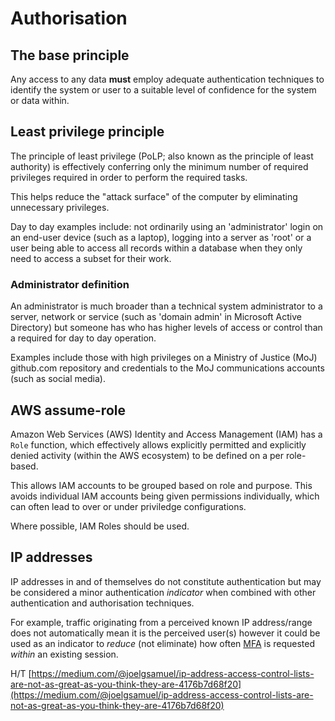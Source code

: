 # Authorisation

## The base principle

Any access to any data **must** employ adequate authentication techniques to identify the system or user to a suitable level of confidence for the system or data within.

## Least privilege principle

The principle of least privilege \(PoLP; also known as the principle of least authority\) is effectively conferring only the minimum number of required privileges required in order to perform the required tasks.

This helps reduce the "attack surface" of the computer by eliminating unnecessary privileges.

Day to day examples include: not ordinarily using an 'administrator' login on an end-user device \(such as a laptop\), logging into a server as 'root' or a user being able to access all records within a database when they only need to access a subset for their work.

### Administrator definition

An administrator is much broader than a technical system administrator to a server, network or service \(such as 'domain admin' in Microsoft Active Directory\) but someone has who has higher levels of access or control than a required for day to day operation.

Examples include those with high privileges on a Ministry of Justice \(MoJ\) github.com repository and credentials to the MoJ communications accounts \(such as social media\).

## AWS assume-role

Amazon Web Services \(AWS\) Identity and Access Management \(IAM\) has a `Role` function, which effectively allows explicitly permitted and explicitly denied activity \(within the AWS ecosystem\) to be defined on a per role-based.

This allows IAM accounts to be grouped based on role and purpose. This avoids individual IAM accounts being given permissions individually, which can often lead to over or under priviledge configurations.

Where possible, IAM Roles should be used.

## IP addresses

IP addresses in and of themselves do not constitute authentication but may be considered a minor authentication *indicator* when combined with other authentication and authorisation techniques.

For example, traffic originating from a perceived known IP address/range does not automatically mean it is the perceived user\(s\) however it could be used as an indicator to *reduce* \(not eliminate\) how often [MFA](multi-factor-authentication-mfa-guide.md) is requested *within* an existing session.

H/T [https://medium.com/@joelgsamuel/ip-address-access-control-lists-are-not-as-great-as-you-think-they-are-4176b7d68f20](https://medium.com/@joelgsamuel/ip-address-access-control-lists-are-not-as-great-as-you-think-they-are-4176b7d68f20)


